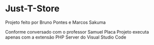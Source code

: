 # Just-T-Store

Projeto feito por Bruno Pontes e Marcos Sakuma

Conforme conversado com o professor Samuel Placa
Projeto executa apenas com a extensão PHP Server do Visual Studio Code
